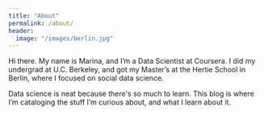 ```yaml
---
title: "About"
permalink: /about/
header: 
  image: "/images/berlin.jpg"
---
```


Hi there. My name is Marina, and I’m a Data Scientist at Coursera. I did my undergrad at U.C. Berkeley, and got my Master’s at the Hertie School in Berlin, where I focused on social data science. 

Data science is neat because there's so much to learn. This blog is where I’m cataloging the stuff I’m curious about, and what I learn about it.
